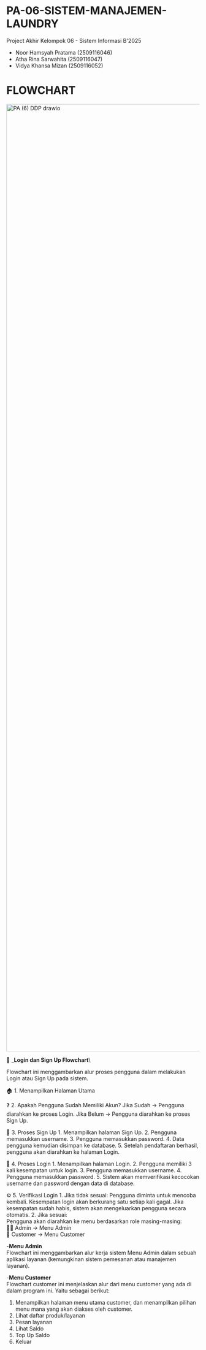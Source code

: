# PA-06-SISTEM-MANAJEMEN-LAUNDRY
Project Akhir Kelompok 06 - Sistem Informasi B'2025
- Noor Hamsyah Pratama (2509116046)
- Atha Rina Sarwahita (2509116047)
- Vidya Khansa Mizan (2509116052)

# FLOWCHART
<img width="7610" height="2472" alt="PA (6) DDP  drawio" src="https://github.com/user-attachments/assets/1a4bc29f-e96d-43a0-81ea-023878d47ec5" />

🔐 _**Login dan Sign Up Flowchart**\

Flowchart ini menggambarkan alur proses pengguna dalam melakukan Login atau Sign Up pada sistem.

🏠 1. Menampilkan Halaman Utama


❓ 2. Apakah Pengguna Sudah Memiliki Akun?
Jika Sudah → Pengguna diarahkan ke proses Login.
Jika Belum → Pengguna diarahkan ke proses Sign Up.

📝 3. Proses Sign Up
        1. Menampilkan halaman Sign Up.
        2. Pengguna memasukkan username.
        3. Pengguna memasukkan password.
        4. Data pengguna kemudian disimpan ke database.
        5. Setelah pendaftaran berhasil, pengguna akan diarahkan ke halaman Login.

🔑 4. Proses Login
        1. Menampilkan halaman Login.
        2. Pengguna memiliki 3 kali kesempatan untuk login.
        3. Pengguna memasukkan username.
        4. Pengguna memasukkan password.
        5. Sistem akan memverifikasi kecocokan username dan password dengan data di database.

⚙️ 5. Verifikasi Login
        1. Jika tidak sesuai:
        Pengguna diminta untuk mencoba kembali.
        Kesempatan login akan berkurang satu setiap kali gagal.
        Jika kesempatan sudah habis, sistem akan mengeluarkan pengguna secara otomatis.
        2. Jika sesuai: <br>
        Pengguna akan diarahkan ke menu berdasarkan role masing-masing:<br>
                👨‍💼 Admin → Menu Admin <br>
                👤 Customer → Menu Customer <br>



        
-**Menu Admin**\
Flowchart ini menggambarkan alur kerja sistem Menu Admin dalam sebuah aplikasi layanan (kemungkinan sistem pemesanan atau manajemen layanan).



-**Menu Customer**\
Flowchart customer ini menjelaskan alur dari menu customer yang ada di dalam program ini. Yaitu sebagai berikut:
1. Menampilkan halaman menu utama customer, dan menampilkan pilihan menu mana yang akan diakses oleh customer.
2. Lihat daftar produk/layanan
3. Pesan layanan
4. Lihat Saldo
5. Top Up Saldo
6. Keluar


